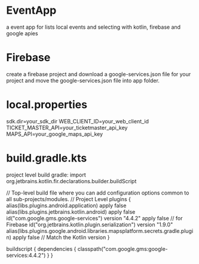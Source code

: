 # EventApp
a event app for lists local events and selecting with kotlin, firebase and google apies

# Firebase
create a firebase project and download a google-services.json file for your project
and move the google-services.json file into app folder.

# local.properties
sdk.dir=your_sdk_dir
WEB_CLIENT_ID=your_web_client_id
TICKET_MASTER_API=your_ticketmaster_api_key
MAPS_API=your_google_maps_api_key


# build.gradle.kts
project level build gradle:
import org.jetbrains.kotlin.fir.declarations.builder.buildScript

// Top-level build file where you can add configuration options common to all sub-projects/modules.
// Project Level
plugins {
alias(libs.plugins.android.application) apply false
alias(libs.plugins.jetbrains.kotlin.android) apply false
id("com.google.gms.google-services") version "4.4.2" apply false // for Firebase
id("org.jetbrains.kotlin.plugin.serialization") version "1.9.0"
alias(libs.plugins.google.android.libraries.mapsplatform.secrets.gradle.plugin) apply false // Match the Kotlin version
}

buildscript {
dependencies {
classpath("com.google.gms:google-services:4.4.2")
}
}